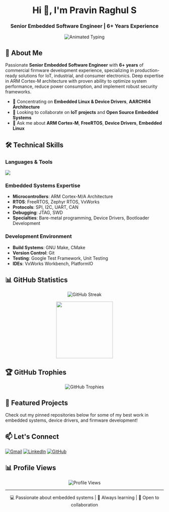 <h1 align="center">Hi 👋, I'm Pravin Raghul S</h1>
<h3 align="center">Senior Embedded Software Engineer | 6+ Years Experience</h3>

<p align="center">
  <img src="https://readme-typing-svg.herokuapp.com/?lines=FreeRTOS+%26+Bare-metal+Programming;Linux+Device+Driver+Developer&font=Fira%20Code&center=true&width=400&height=50&duration=4000&pause=1000" alt="Animated Typing">
</p>

## 🚀 About Me

Passionate **Senior Embedded Software Engineer** with **6+ years** of commercial firmware development experience, specializing in production-ready solutions for IoT, industrial, and consumer electronics. Deep expertise in ARM Cortex-M architecture with proven ability to optimize system performance, reduce power consumption, and implement robust security frameworks.

- 🌱 Concentrating on **Embedded Linux & Device Drivers**, **AARCH64 Architecture**
- 👯 Looking to collaborate on **IoT projects** and **Open Source Embedded Systems**
- 💬 Ask me about **ARM Cortex-M**, **FreeRTOS**, **Device Drivers**, **Embedded Linux**

## 🛠️ Technical Skills

### Languages & Tools
<p align="left">
<img src="https://skillicons.dev/icons?i=c,cpp,python,linux,git,cmake,bash" />
</p>

### Embedded Systems Expertise
- **Microcontrollers**: ARM Cortex-M/A Architecture
- **RTOS**: FreeRTOS, Zephyr RTOS, VxWorks
- **Protocols**: SPI, I2C, UART, CAN
- **Debugging**: JTAG, SWD
- **Specialties**: Bare-metal programming, Device Drivers, Bootloader Development

### Development Environment
- **Build Systems**: GNU Make, CMake
- **Version Control**: Git
- **Testing**: Google Test Framework, Unit Testing
- **IDEs**: VxWorks Workbench, PlatformIO

## 📊 GitHub Statistics
<p align="center">
<img src="https://github-readme-streak-stats.herokuapp.com/?user=pravinraghul&theme=tokyonight" alt="GitHub Streak"/>
</p>

<p align="center">
<img height="180em" src="https://github-readme-stats.vercel.app/api/top-langs/?username=pravinraghul&layout=compact&theme=tokyonight"/>
</p>

## 🏆 GitHub Trophies
<p align="center">
<img src="https://github-profile-trophy.vercel.app/?username=pravinraghul&theme=tokyonight&no-frame=true&margin-w=15&margin-h=15&column=6" alt="GitHub Trophies"/>
</p>

## 🌟 Featured Projects

Check out my pinned repositories below for some of my best work in embedded systems, device drivers, and firmware development!

## 📫 Let's Connect

<p align="left">
<a href="mailto:pravinraghul@gmail.com"><img src="https://img.shields.io/badge/Gmail-D14836?style=for-the-badge&logo=gmail&logoColor=white" alt="Gmail"/></a>
<a href="https://www.linkedin.com/in/pravin-raghul/"><img src="https://img.shields.io/badge/LinkedIn-0077B5?style=for-the-badge&logo=linkedin&logoColor=white" alt="LinkedIn"/></a>
<a href="https://github.com/pravinraghul"><img src="https://img.shields.io/badge/GitHub-100000?style=for-the-badge&logo=github&logoColor=white" alt="GitHub"/></a>
</p>

## 📊 Profile Views
<p align="center">
<img src="https://komarev.com/ghpvc/?username=pravinraghul&style=for-the-badge&color=brightgreen" alt="Profile Views"/>
</p>

---
<p align="center">💻 Passionate about embedded systems | 🚀 Always learning | 🤝 Open to collaboration</p>

